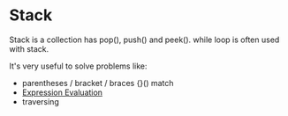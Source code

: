 # Stack

Stack is a collection has pop(), push() and peek(). while loop is often used with stack.

It's very useful to solve problems like:

- parentheses / bracket / braces {}() match
- [Expression Evaluation](https://www.geeksforgeeks.org/expression-evaluation/)
- traversing
